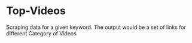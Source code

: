# Top-Videos
Scraping data for a given keyword. The output would be a set of links for different Category of Videos
